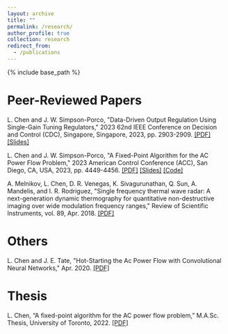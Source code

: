 ```yaml
---
layout: archive
title: ""
permalink: /research/
author_profile: true
collection: research
redirect_from:
  - /publications
---
```


{% include base_path %}

Peer-Reviewed Papers 
======
L. Chen and J. W. Simpson-Porco, "Data-Driven Output Regulation Using Single-Gain Tuning Regulators," 2023 62nd IEEE Conference on Decision and Control (CDC), Singapore, Singapore, 2023, pp. 2903-2909. [[PDF]](https://www.control.utoronto.ca/~jwsimpson/papers/2023d.pdf) [[Slides]]('http://jchen975.github.io/files/sgtr-slides.pdf') 

L. Chen and J. W. Simpson-Porco, "A Fixed-Point Algorithm for the AC Power Flow Problem," 2023 American Control Conference (ACC), San Diego, CA, USA, 2023, pp. 4449-4456. [[PDF]](https://www.control.utoronto.ca/~jwsimpson/papers/2022g.pdf) [[Slides]]('http://jchen975.github.io/files/fppf-slides.pdf') [[Code]]('https://github.com/jchen975/FPPF-ACC')

A. Melnikov, L. Chen, D. R. Venegas, K. Sivagurunathan, Q. Sun, A. Mandelis, and I. R. Rodriguez, "Single frequency thermal wave radar: A next-generation dynamic thermography for quantitative non-destructive imaging over wide modulation frequency ranges," Review of Scientific Instruments, vol. 89, Apr. 2018. [[PDF]](https://doi.org/10.1063/1.5016339)


Others 
======
L. Chen and J. E. Tate, "Hot-Starting the Ac Power Flow with Convolutional Neural Networks,"
Apr. 2020. [[PDF]](https://arxiv.org/pdf/2004.09342)


Thesis
======
L. Chen, “A fixed-point algorithm for the AC power flow problem,” M.A.Sc. Thesis, University of Toronto, 2022. [[PDF]](https://www.control.utoronto.ca/~jwsimpson/thesis/lc-masc.pdf)
